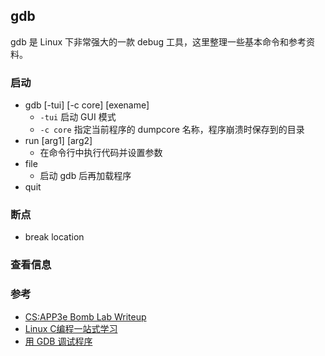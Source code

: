 ## gdb

gdb 是 Linux 下非常强大的一款 debug 工具，这里整理一些基本命令和参考资料。

### 启动

- gdb [-tui] [-c core] [exename]
    - `-tui` 启动 GUI 模式
    - `-c core` 指定当前程序的 dumpcore 名称，程序崩溃时保存到的目录
- run [arg1] [arg2]
    - 在命令行中执行代码并设置参数
- file
    - 启动 gdb 后再加载程序
- quit

### 断点

- break location

### 查看信息



### 参考

- [CS:APP3e Bomb Lab Writeup](https://csapp.cs.cmu.edu/3e/bomblab.pdf)
- [Linux C编程一站式学习](https://akaedu.github.io/book/ch10.html)
- [用 GDB 调试程序](https://blog.csdn.net/haoel/article/details/2879)